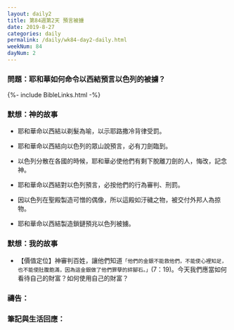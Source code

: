 ```yaml
---
layout: daily2
title: 第84週第2天 預言被擄
date: 2019-8-27
categories: daily
permalink: /daily/wk84-day2-daily.html
weekNum: 84
dayNum: 2
---
```


### 問題：耶和華如何命令以西結預言以色列的被擄？

{%- include BibleLinks.html -%}

### 默想：神的故事
+ 耶和華命以西結以剃髮為喻，以示耶路撒冷背律受罰。

+ 耶和華命以西結向以色列的眾山說預言，必有刀劍臨到。

+ 以色列分散在各國的時候，耶和華必使他們有剩下脫離刀劍的人，悔改，記念神。

+ 耶和華命以西結對以色列預言，必按他們的行為審判、刑罰。

+ 因以色列在聖殿製造可憎的偶像，所以這殿如汙穢之物，被交付外邦人為掠物。

+ 耶和華命以西結製造鎖鏈預兆以色列被擄。


### 默想：我的故事
+ 【價值定位】神審判百姓，讓他們知道`「他們的金銀不能救他們，不能使心裡知足，也不能使肚腹飽滿，因為這金銀做了他們罪孽的絆腳石。」`(7：19)。今天我們應當如何看待自己的財富？如何使用自己的財富？


### 禱告：

### 筆記與生活回應：

